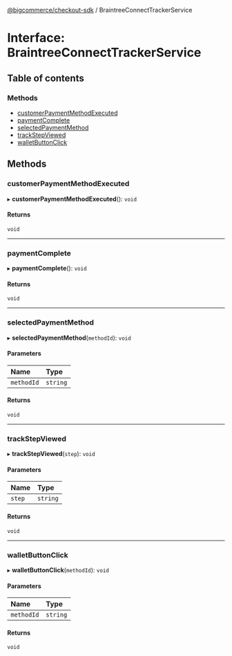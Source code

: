 [@bigcommerce/checkout-sdk](../README.md) / BraintreeConnectTrackerService

# Interface: BraintreeConnectTrackerService

## Table of contents

### Methods

- [customerPaymentMethodExecuted](BraintreeConnectTrackerService.md#customerpaymentmethodexecuted)
- [paymentComplete](BraintreeConnectTrackerService.md#paymentcomplete)
- [selectedPaymentMethod](BraintreeConnectTrackerService.md#selectedpaymentmethod)
- [trackStepViewed](BraintreeConnectTrackerService.md#trackstepviewed)
- [walletButtonClick](BraintreeConnectTrackerService.md#walletbuttonclick)

## Methods

### customerPaymentMethodExecuted

▸ **customerPaymentMethodExecuted**(): `void`

#### Returns

`void`

___

### paymentComplete

▸ **paymentComplete**(): `void`

#### Returns

`void`

___

### selectedPaymentMethod

▸ **selectedPaymentMethod**(`methodId`): `void`

#### Parameters

| Name | Type |
| :------ | :------ |
| `methodId` | `string` |

#### Returns

`void`

___

### trackStepViewed

▸ **trackStepViewed**(`step`): `void`

#### Parameters

| Name | Type |
| :------ | :------ |
| `step` | `string` |

#### Returns

`void`

___

### walletButtonClick

▸ **walletButtonClick**(`methodId`): `void`

#### Parameters

| Name | Type |
| :------ | :------ |
| `methodId` | `string` |

#### Returns

`void`
